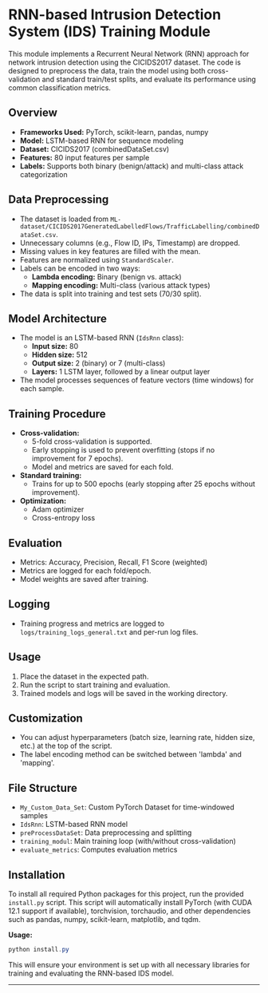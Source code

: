 # RNN-based Intrusion Detection System (IDS) Training Module

This module implements a Recurrent Neural Network (RNN) approach for network intrusion detection using the CICIDS2017 dataset. The code is designed to preprocess the data, train the model using both cross-validation and standard train/test splits, and evaluate its performance using common classification metrics.

## Overview
- **Frameworks Used:** PyTorch, scikit-learn, pandas, numpy
- **Model:** LSTM-based RNN for sequence modeling
- **Dataset:** CICIDS2017 (combinedDataSet.csv)
- **Features:** 80 input features per sample
- **Labels:** Supports both binary (benign/attack) and multi-class attack categorization

## Data Preprocessing
- The dataset is loaded from `ML-dataset/CICIDS2017GeneratedLabelledFlows/TrafficLabelling/combinedDataSet.csv`.
- Unnecessary columns (e.g., Flow ID, IPs, Timestamp) are dropped.
- Missing values in key features are filled with the mean.
- Features are normalized using `StandardScaler`.
- Labels can be encoded in two ways:
  - **Lambda encoding:** Binary (benign vs. attack)
  - **Mapping encoding:** Multi-class (various attack types)
- The data is split into training and test sets (70/30 split).

## Model Architecture
- The model is an LSTM-based RNN (`IdsRnn` class):
  - **Input size:** 80
  - **Hidden size:** 512
  - **Output size:** 2 (binary) or 7 (multi-class)
  - **Layers:** 1 LSTM layer, followed by a linear output layer
- The model processes sequences of feature vectors (time windows) for each sample.

## Training Procedure
- **Cross-validation:**
  - 5-fold cross-validation is supported.
  - Early stopping is used to prevent overfitting (stops if no improvement for 7 epochs).
  - Model and metrics are saved for each fold.
- **Standard training:**
  - Trains for up to 500 epochs (early stopping after 25 epochs without improvement).
- **Optimization:**
  - Adam optimizer
  - Cross-entropy loss

## Evaluation
- Metrics: Accuracy, Precision, Recall, F1 Score (weighted)
- Metrics are logged for each fold/epoch.
- Model weights are saved after training.

## Logging
- Training progress and metrics are logged to `logs/training_logs_general.txt` and per-run log files.

## Usage
1. Place the dataset in the expected path.
2. Run the script to start training and evaluation.
3. Trained models and logs will be saved in the working directory.

## Customization
- You can adjust hyperparameters (batch size, learning rate, hidden size, etc.) at the top of the script.
- The label encoding method can be switched between 'lambda' and 'mapping'.

## File Structure
- `My_Custom_Data_Set`: Custom PyTorch Dataset for time-windowed samples
- `IdsRnn`: LSTM-based RNN model
- `preProcessDataSet`: Data preprocessing and splitting
- `training_modul`: Main training loop (with/without cross-validation)
- `evaluate_metrics`: Computes evaluation metrics

## Installation

To install all required Python packages for this project, run the provided `install.py` script. This script will automatically install PyTorch (with CUDA 12.1 support if available), torchvision, torchaudio, and other dependencies such as pandas, numpy, scikit-learn, matplotlib, and tqdm.

**Usage:**

```powershell
python install.py
```

This will ensure your environment is set up with all necessary libraries for training and evaluating the RNN-based IDS model.

---

